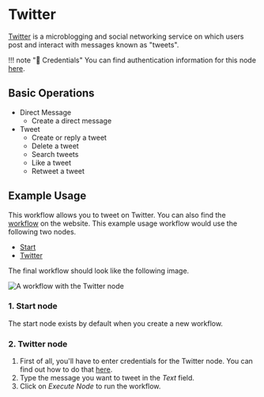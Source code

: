 # Twitter

[Twitter](https://twitter.com/) is a microblogging and social networking service on which users post and interact with messages known as "tweets".

!!! note "🔑 Credentials"
    You can find authentication information for this node [here](/workflow/integrations/credentials/twitter/).


## Basic Operations

* Direct Message
    * Create a direct message
* Tweet
    * Create or reply a tweet
    * Delete a tweet
    * Search tweets
    * Like a tweet
    * Retweet a tweet

## Example Usage

This workflow allows you to tweet on Twitter. You can also find the [workflow](https://n8n.io/workflows/445) on the website. This example usage workflow would use the following two nodes.
- [Start](/workflow/integrations/core-nodes/n8n-nodes-base.start/)
- [Twitter]()

The final workflow should look like the following image.

![A workflow with the Twitter node](/_images/integrations/nodes/twitter/workflow.png)

### 1. Start node

The start node exists by default when you create a new workflow.

### 2. Twitter node

1. First of all, you'll have to enter credentials for the Twitter node. You can find out how to do that [here](/workflow/integrations/credentials/twitter/).
2. Type the message you want to tweet in the *Text* field.
3. Click on *Execute Node* to run the workflow.
